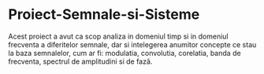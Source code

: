 # Proiect-Semnale-si-Sisteme

Acest proiect a avut ca scop analiza in domeniul timp si in domeniul frecventa a diferitelor semnale, dar si intelegerea anumitor concepte ce stau la baza semnalelor, cum ar fi: modulatia, convolutia, corelatia, banda de frecventa, spectrul de amplitudini si de fază.
